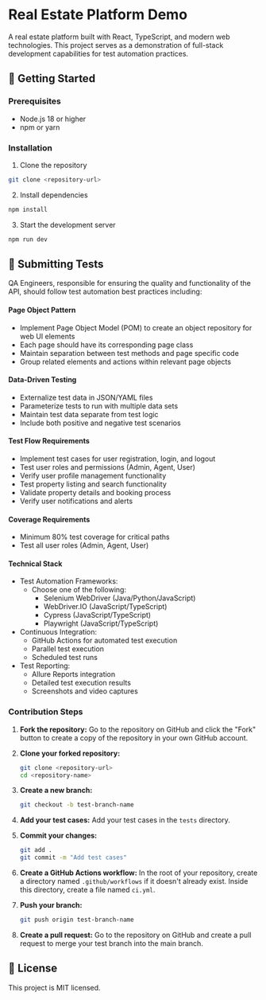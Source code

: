 # Real Estate Platform Demo

A real estate platform built with React, TypeScript, and modern web technologies. This project serves as a demonstration of full-stack development capabilities for test automation practices.

## 🚀 Getting Started

### Prerequisites
- Node.js 18 or higher
- npm or yarn

### Installation

1. Clone the repository
```bash
git clone <repository-url>
```

2. Install dependencies
```bash
npm install
```

3. Start the development server
```bash
npm run dev
```

## 🧪 Submitting Tests

QA Engineers, responsible for ensuring the quality and functionality of the API, should follow test automation best practices including:

#### Page Object Pattern
- Implement Page Object Model (POM) to create an object repository for web UI elements
- Each page should have its corresponding page class
- Maintain separation between test methods and page specific code
- Group related elements and actions within relevant page objects

#### Data-Driven Testing
- Externalize test data in JSON/YAML files
- Parameterize tests to run with multiple data sets
- Maintain test data separate from test logic
- Include both positive and negative test scenarios

#### Test Flow Requirements
- Implement test cases for user registration, login, and logout
- Test user roles and permissions (Admin, Agent, User)
- Verify user profile management functionality
- Test property listing and search functionality
- Validate property details and booking process
- Verify user notifications and alerts


#### Coverage Requirements
- Minimum 80% test coverage for critical paths
- Test all user roles (Admin, Agent, User)

#### Technical Stack
- Test Automation Frameworks:
    - Choose one of the following:
        - Selenium WebDriver (Java/Python/JavaScript)
        - WebDriver.IO (JavaScript/TypeScript)
        - Cypress (JavaScript/TypeScript)
        - Playwright (JavaScript/TypeScript)
- Continuous Integration:
    - GitHub Actions for automated test execution
    - Parallel test execution
    - Scheduled test runs
- Test Reporting:
    - Allure Reports integration
    - Detailed test execution results
    - Screenshots and video captures

### Contribution Steps
1. **Fork the repository:**
    Go to the repository on GitHub and click the "Fork" button to create a copy of the repository in your own GitHub account.

2. **Clone your forked repository:**
    ```bash
    git clone <repository-url>
    cd <repository-name>
    ```

3. **Create a new branch:**
    ```bash
    git checkout -b test-branch-name
    ```

4. **Add your test cases:**
    Add your test cases in the `tests` directory.

5. **Commit your changes:**
    ```bash
    git add .
    git commit -m "Add test cases"
    ```

6. **Create a GitHub Actions workflow:**
    In the root of your repository, create a directory named `.github/workflows` if it doesn't already exist. Inside this directory, create a file named `ci.yml`.

7. **Push your branch:**
    ```bash
    git push origin test-branch-name
    ```

8. **Create a pull request:**
    Go to the repository on GitHub and create a pull request to merge your test branch into the main branch.

## 📄 License

This project is MIT licensed.